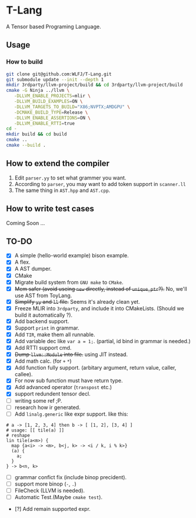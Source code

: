 # T-Lang

A Tensor based Programing Language.

## Usage

### How to build

```bash
git clone git@github.com:WLFJ/T-Lang.git
git submodule update --init --depth 1
mkdir 3rdparty/llvm-project/build && cd 3rdparty/llvm-project/build
cmake -G Ninja ../llvm \
   -DLLVM_ENABLE_PROJECTS=mlir \
   -DLLVM_BUILD_EXAMPLES=ON \
   -DLLVM_TARGETS_TO_BUILD="X86;NVPTX;AMDGPU" \
   -DCMAKE_BUILD_TYPE=Release \
   -DLLVM_ENABLE_ASSERTIONS=ON \
   -DLLVM_ENABLE_RTTI=true
cd -
mkdir build && cd build
cmake ..
cmake --build .
```

## How to extend the compiler

1. Edit `parser.yy` to set what grammer you want.
2. According to `parser`, you may want to add token support in `scanner.ll`
3. The same thing in `AST.hpp` and `AST.cpp`.

## How to write test cases

Coming Soon ...

## TO-DO

- [x] A simple (hello-world example) bison example.
- [x] A flex.
- [x] A AST dumper.
- [x] CMake
- [x] Migrate build system from `GNU make` to `CMake`.
- [x] ~~Mem safer (avoid useing `new` directly, instead of `unique_ptr`?).~~ No, we'll use AST from ToyLang.
- [x] ~~Simplify `yy` and `ll` file.~~ Seems it's already clean yet.
- [x] Freeze MLIR into `3rdparty`, and include it into CMakeLists. (Should we build it automatically ?).
- [x] Add backend support.
- [x] Support `print` in grammar.
- [x] Add `TIR`, make them all runnable.
- [x] Add variable dec like `var a = 1;`. (partial, id bind in grammar is needed.)
- [x] Add RTTI support cmd.
- [x] ~~Dump `llvm::Module` into file.~~ using JIT instead.
- [x] Add math calc. (for `+` `*`)
- [x] Add function fully support. (arbitary argument, return value, caller, callee).
- [x] For now sub function must have return type.
- [x] Add advanced operator (`transpost` etc.)
- [x] support redundent tensor decl.
- [ ] writing some ref ;P.
- [ ] research how ir generated.
- [ ] Add `linalg.generic` like expr support.
like this:
```
# a -> [1, 2, 3, 4] then b -> [ [1, 2], [3, 4] ]
# usage: [[ tile(a) ]]
# reshape
lin tile(a<m>) {
  map {a<i> -> <m>, b<j, k> -> <i / k, i % k>}
  (a) {
    a;
  }
} -> b<n, k>
```
- [ ] grammar confict fix (include binop precident).
- [ ] support more binop (`-`, `.`)
- [ ] FileCheck (LLVM is needed).
- [ ] Automatic Test.(Maybe `cmake test`).
- [?] Add remain supported expr.
